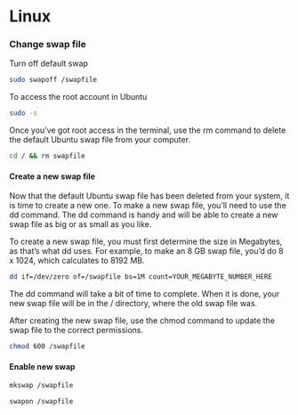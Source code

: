 # Linux

### Change swap file

Turn off default swap

```bash
sudo swapoff /swapfile
```

To access the root account in Ubuntu

```bash
sudo -s
```

Once you’ve got root access in the terminal, use the rm command to delete the default Ubuntu swap file from your computer.

```bash
cd / && rm swapfile
```

#### Create a new swap file

Now that the default Ubuntu swap file has been deleted from your system, it is time to create a new one. To make a new swap file, you’ll need to use the dd command. The dd command is handy and will be able to create a new swap file as big or as small as you like.

To create a new swap file, you must first determine the size in Megabytes, as that’s what dd uses. For example, to make an 8 GB swap file, you’d do 8 x 1024, which calculates to 8192 MB.

```bash
dd if=/dev/zero of=/swapfile bs=1M count=YOUR_MEGABYTE_NUMBER_HERE
```

The dd command will take a bit of time to complete. When it is done, your new swap file will be in the / directory, where the old swap file was.

After creating the new swap file, use the chmod command to update the swap file to the correct permissions.

```bash
chmod 600 /swapfile
```

#### Enable new swap

```bash
mkswap /swapfile
```

```bash
swapon /swapfile
```
